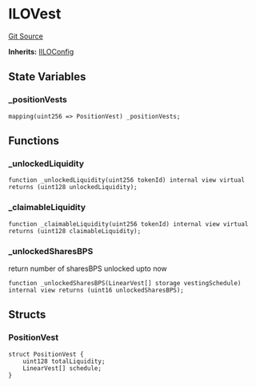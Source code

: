 # ILOVest
[Git Source](https://github.com/KYRDTeam/ilo-contracts/blob/319686becad627d36fa714d2345ca75a5a55cab1/src/base/ILOVest.sol)

**Inherits:**
[IILOConfig](/src/interfaces/IILOConfig.sol/interface.IILOConfig.md)


## State Variables
### _positionVests

```solidity
mapping(uint256 => PositionVest) _positionVests;
```


## Functions
### _unlockedLiquidity


```solidity
function _unlockedLiquidity(uint256 tokenId) internal view virtual returns (uint128 unlockedLiquidity);
```

### _claimableLiquidity


```solidity
function _claimableLiquidity(uint256 tokenId) internal view virtual returns (uint128 claimableLiquidity);
```

### _unlockedSharesBPS

return number of sharesBPS unlocked upto now


```solidity
function _unlockedSharesBPS(LinearVest[] storage vestingSchedule) internal view returns (uint16 unlockedSharesBPS);
```

## Structs
### PositionVest

```solidity
struct PositionVest {
    uint128 totalLiquidity;
    LinearVest[] schedule;
}
```

